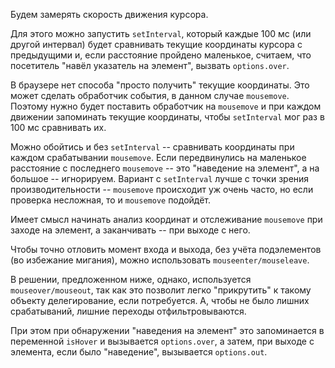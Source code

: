 Будем замерять скорость движения курсора.

Для этого можно запустить `setInterval`, который каждые 100 мс (или другой интервал) будет сравнивать текущие координаты курсора с предыдущими и, если расстояние пройдено маленькое, считаем, что посетитель "навёл указатель на элемент", вызвать `options.over`.

В браузере нет способа "просто получить" текущие координаты. Это может сделать обработчик события, в данном случае `mousemove`. Поэтому нужно будет поставить обработчик на `mousemove` и при каждом движении запоминать текущие координаты, чтобы `setInterval` мог раз в 100 мс сравнивать их.

Можно обойтись и без `setInterval` -- сравнивать координаты при каждом срабатывании `mousemove`. Если передвинулись на маленькое расстояние с последнего `mousemove` -- это "наведение на элемент", а на большое -- игнорируем. Вариант с `setInterval` лучше с точки зрения производительности -- `mousemove` происходит уж очень часто, но если проверка несложная, то и `mousemove` подойдёт.

Имеет смысл начинать анализ координат и отслеживание `mousemove` при заходе на элемент, а заканчивать -- при выходе с него.

Чтобы точно отловить момент входа и выхода, без учёта подэлементов (во избежание мигания), можно использовать `mouseenter/mouseleave`.

В решении, предложенном ниже, однако, используется `mouseover/mouseout`, так как это позволит легко "прикрутить" к такому объекту делегирование, если потребуется. А, чтобы не было лишних срабатываний, лишние переходы отфильтровываются.

При этом при обнаружении "наведения на элемент" это запоминается в переменной `isHover` и вызывается `options.over`, а затем, при выходе с элемента, если было "наведение", вызывается `options.out`.

